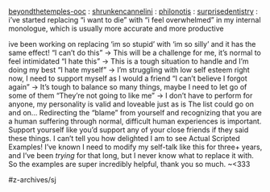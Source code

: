 # 

 [beyondthetemples-ooc](https://beyondthetemples-ooc.tumblr.com/post/643960517426348032/shrunkencannelini-philonotis) :
 [shrunkencannelini](https://shrunkencannelini.tumblr.com/post/643896917769814016/philonotis-surprisedentistry-ive-started) :
 [philonotis](https://philonotis.tumblr.com/post/643868946628575232/surprisedentistry-ive-started-replacing-i-want) :
 [surprisedentistry](https://surprisedentistry.tumblr.com/post/642165371949989889/ive-started-replacing-i-want-to-die-with-i) :
i’ve started replacing “i want to die” with “i feel overwhelmed” in my internal monologue, which is usually more accurate and more productive 

ive been working on replacing ‘im so stupid’ with ‘im so silly’ and it has the same effect!
“I can’t do this” -> This will be a challenge for me, it’s normal to feel intimidated
“I hate this” -> This is a tough situation to handle and I’m doing my best
“I hate myself” -> I’m struggling with low self esteem right now, I need to support myself as I would a friend
“I can’t believe I forgot again” -> It’s tough to balance so many things, maybe I need to let go of some of them
“They’re not going to like me” -> I don’t have to perform for anyone, my personality is valid and loveable just as is
The list could go on and on…
Redirecting the “blame” from yourself and recognizing that you are a human suffering through normal, difficult human experiences is important. Support yourself like you’d support any of your close friends if they said these things.
I can’t tell you how delighted I am to see Actual Scripted Examples!
I’ve known I need to modify my self-talk like this for three+ years, and I’ve been *trying* for that long, but I never know what to replace it with. So the examples are super incredibly helpful, thank you so much. ~<333

#z-archives/sj
